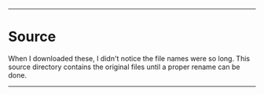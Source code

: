 
***

# Source

When I downloaded these, I didn't notice the file names were so long. This source directory contains the original files until a proper rename can be done.

***
